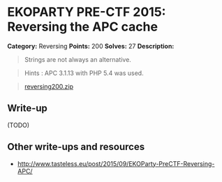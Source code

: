 # EKOPARTY PRE-CTF 2015: Reversing the APC cache

**Category:** Reversing
**Points:** 200
**Solves:** 27
**Description:**

> Strings are not always an alternative.

> Hints : APC 3.1.13 with PHP 5.4 was used.

> [reversing200.zip](reversing200.zip)

## Write-up

(TODO)

## Other write-ups and resources

* <http://www.tasteless.eu/post/2015/09/EKOParty-PreCTF-Reversing-APC/>
